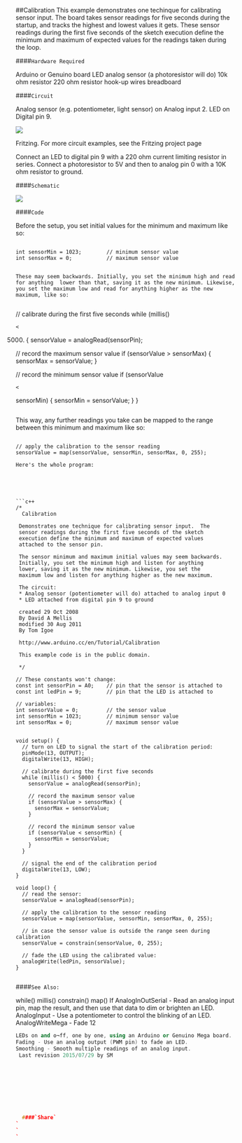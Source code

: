##Calibration
This example demonstrates one techinque for calibrating sensor input.  The board takes sensor readings for five seconds during the startup, and tracks the highest and lowest values it gets. These sensor readings during the first five seconds of the sketch execution define the minimum and maximum of expected values for the readings taken during the loop.

####`Hardware Required`


Arduino or Genuino board
LED
analog sensor (a photoresistor will do)
10k ohm resistor
220 ohm resistor 
hook-up wires
breadboard

####`Circuit`


Analog sensor (e.g. potentiometer, light sensor) on Analog input 2.  LED on Digital pin 9.




![](img/calibration.png)

Fritzing. For more circuit examples, see the Fritzing project page 

Connect an LED to digital pin 9 with a 220 ohm current limiting resistor in series. Connect a photoresistor to 5V and then to analog pin 0 with a 10K ohm resistor to ground. 


####`Schematic`




![](img/calibration_sch.png)

####`Code`

Before the setup, you set initial values for the minimum and maximum like so:


```

int sensorMin = 1023;        // minimum sensor value
int sensorMax = 0;           // maximum sensor value

```

```

These may seem backwards. Initially, you set the minimum high and read for anything  lower than that, saving it as the new minimum. Likewise, you set the maximum low and read for anything higher as the new maximum, like so:


```

 // calibrate during the first five seconds 
 while (millis() 
```
<
```
 5000) {
   sensorValue = analogRead(sensorPin);

   // record the maximum sensor value
   if (sensorValue > sensorMax) {
     sensorMax = sensorValue;
   }

   // record the minimum sensor value
   if (sensorValue 
```
<
```
 sensorMin) {
     sensorMin = sensorValue;
   }
 }

```

```
This way, any further readings you take can be mapped to the range between this minimum and maximum like so:


```

// apply the calibration to the sensor reading
sensorValue = map(sensorValue, sensorMin, sensorMax, 0, 255);

```

```
Here's the whole program:




  
```c++
/*
  Calibration

 Demonstrates one technique for calibrating sensor input.  The
 sensor readings during the first five seconds of the sketch
 execution define the minimum and maximum of expected values
 attached to the sensor pin.

 The sensor minimum and maximum initial values may seem backwards.
 Initially, you set the minimum high and listen for anything
 lower, saving it as the new minimum. Likewise, you set the
 maximum low and listen for anything higher as the new maximum.

 The circuit:
 * Analog sensor (potentiometer will do) attached to analog input 0
 * LED attached from digital pin 9 to ground

 created 29 Oct 2008
 By David A Mellis
 modified 30 Aug 2011
 By Tom Igoe

 http://www.arduino.cc/en/Tutorial/Calibration

 This example code is in the public domain.

 */

// These constants won't change:
const int sensorPin = A0;    // pin that the sensor is attached to
const int ledPin = 9;        // pin that the LED is attached to

// variables:
int sensorValue = 0;         // the sensor value
int sensorMin = 1023;        // minimum sensor value
int sensorMax = 0;           // maximum sensor value


void setup() {
  // turn on LED to signal the start of the calibration period:
  pinMode(13, OUTPUT);
  digitalWrite(13, HIGH);

  // calibrate during the first five seconds
  while (millis() < 5000) {
    sensorValue = analogRead(sensorPin);

    // record the maximum sensor value
    if (sensorValue > sensorMax) {
      sensorMax = sensorValue;
    }

    // record the minimum sensor value
    if (sensorValue < sensorMin) {
      sensorMin = sensorValue;
    }
  }

  // signal the end of the calibration period
  digitalWrite(13, LOW);
}

void loop() {
  // read the sensor:
  sensorValue = analogRead(sensorPin);

  // apply the calibration to the sensor reading
  sensorValue = map(sensorValue, sensorMin, sensorMax, 0, 255);

  // in case the sensor value is outside the range seen during calibration
  sensorValue = constrain(sensorValue, 0, 255);

  // fade the LED using the calibrated value:
  analogWrite(ledPin, sensorValue);
}
  
```





####`See Also:`

while()
millis()
constrain()
map()
If
AnalogInOutSerial - Read an analog input pin, map the result, and then use that data to dim or brighten an LED.
AnalogInput - Use a potentiometer to control the blinking of an LED.
AnalogWriteMega - Fade 12 
```c++
LEDs on and o¬ff, one by one, using an Arduino or Genuino Mega board.
Fading - Use an analog output (PWM pin) to fade an LED.
Smoothing - Smooth multiple readings of an analog input.
 Last revision 2015/07/29 by SM 



				
				




  ####`Share`
`
`
`
